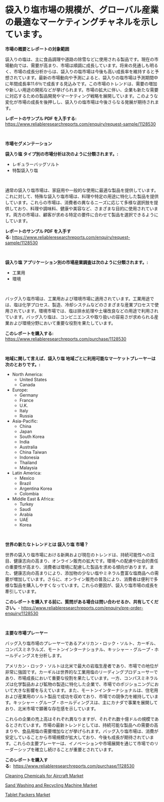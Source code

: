 <p><h1>袋入り塩市場の規模が、グローバル産業の最適なマーケティングチャネルを示しています。</h1></p><p><strong>市場の概要とレポートの対象範囲</strong></p>
<p><p>袋入りの塩は、主に食品調理や道路の除雪などに使用される製品です。現在の市場動向では、需要が高まり、市場は順調に成長しています。将来の見通しも明るく、市場の成長分析からは、袋入りの塩市場は今後も高い成長率を維持すると予想されています。最新の市場動向や予測によると、袋入りの塩市場は予測期間中に年間成長率11.6％で成長する見込みです。この市場のトレンドは、需要の増加や新しい用途の開拓などが挙げられます。市場の拡大に伴い、企業も新たな需要に対応するための製品開発やマーケティング戦略を展開しています。このような変化が市場の成長を後押しし、袋入りの塩市場は今後さらなる発展が期待されます。</p></p>
<p><strong>レポートのサンプル PDF を入手する:</strong> <a href="https://www.reliableresearchreports.com/enquiry/request-sample/1128530">https://www.reliableresearchreports.com/enquiry/request-sample/1128530</a></p>
<p>&nbsp;</p>
<p><strong>市場セグメンテーション</strong></p>
<p><strong>袋入り塩 タイプ別の市場分析は次のように分類されます。:</strong></p>
<p><ul><li>レギュラーバッグソルト</li><li>特製袋入り塩</li></ul></p>
<p>&nbsp;</p>
<p><p>通常の袋入り塩市場は、家庭用や一般的な使用に最適な製品を提供しています。これに対して、特殊な袋入り塩市場は、料理や特定の用途に特化した製品を提供しています。これらの市場は、消費者の異なるニーズに応じて多様な選択肢を提供しており、料理や調味料、健康や美容など、さまざまな目的に使用されています。両方の市場は、顧客が求める特定の要件に合わせて製品を選択できるようにしています。</p></p>
<p><strong>レポートのサンプル PDF を入手する:</strong>&nbsp;<a href="https://www.reliableresearchreports.com/enquiry/request-sample/1128530">https://www.reliableresearchreports.com/enquiry/request-sample/1128530</a></p>
<p>&nbsp;</p>
<p><strong> 袋入り塩 アプリケーション別の市場産業調査は次のように分類されます。:</strong></p>
<p><ul><li>工業用</li><li>環境</li></ul></p>
<p>&nbsp;</p>
<p><p>バッグ入り塩市場は、工業用および環境市場に適用されています。工業用途では、塩は化学プロセス、製造、冷却システムなどのさまざまな産業プロセスで使用されています。環境市場では、塩は排水処理や土壌改良などの用途で利用されています。バッグ入り塩は、コンビニエンスや取り扱いの容易さが求められる産業および環境分野において重要な役割を果たしています。</p></p>
<p><strong>このレポートを購入する:</strong>&nbsp; <a href="https://www.reliableresearchreports.com/purchase/1128530">https://www.reliableresearchreports.com/purchase/1128530</a></p>
<p>&nbsp;</p>
<p><strong>地域に関して言えば、袋入り塩 地域ごとに利用可能なマーケットプレーヤーは次のとおりです。:</strong></p>
<p><ul>
    <li>
        North America:
        <ul>
            <li>United States</li>
            <li>Canada</li>
        </ul>
    </li>
    <li>
        Europe:
        <ul>
            <li>Germany</li>
            <li>France</li>
            <li>U.K.</li>
            <li>Italy</li>
            <li>Russia</li>
        </ul>
    </li>
    <li>
        Asia-Pacific:
        <ul>
            <li>China</li>
            <li>Japan</li>
            <li>South Korea</li>
            <li>India</li>
            <li>Australia</li>
            <li>China Taiwan</li>
            <li>Indonesia</li>
            <li>Thailand</li>
            <li>Malaysia</li>
        </ul>
    </li>
    <li>
        Latin America:
        <ul>
            <li>Mexico</li>
            <li>Brazil</li>
            <li>Argentina Korea</li>
            <li>Colombia</li>
        </ul>
    </li>
    <li>
        Middle East & Africa:
        <ul>
            <li>Turkey</li>
            <li>Saudi</li>
            <li>Arabia</li>
            <li>UAE</li>
            <li>Korea</li>
        </ul>
    </li>
    </ul></p>
<p>&nbsp;</p>
<p><strong>世界の新たなトレンドとは 袋入り塩 市場？</strong></p>
<p><p>世界の袋入り塩市場における新興および現在のトレンドは、持続可能性への注目、健康志向の高まり、オンライン販売の拡大です。環境への配慮や社会的責任の重要性が高まり、消費者は環境に配慮した製品を求める傾向があります。また、健康志向の高まりにより、添加物の少ない塩やミネラル豊富な塩商品への需要が増加しています。さらに、オンライン販売の普及により、消費者は便利で多様な製品を購入しやすくなっています。これらの要因が、袋入り塩市場の成長を牽引しています。</p></p>
<p><strong>このレポートを購入する前に、質問がある場合は問い合わせるか、共有してください。</strong>- <a href="https://www.reliableresearchreports.com/enquiry/pre-order-enquiry/1128530">https://www.reliableresearchreports.com/enquiry/pre-order-enquiry/1128530</a></p>
<p>&nbsp;</p>
<p><strong>主要な市場プレーヤー</strong></p>
<p><p>バッグ入り塩市場のプレーヤーであるアメリカン・ロック・ソルト、カーギル、コンパスミネラルズ、モートンインターナショナル、キッシャー・グループ・ホールディングスを分析します。</p><p>アメリカン・ロック・ソルトは北米で最大の岩塩生産者であり、市場での地位が非常に強固です。カーギルは世界的な工業用塩のリーディングプロデューサーであり、市場成長において重要な役割を果たしています。一方、コンパスミネラルズは化学製品および鉱物の製造に特化した企業で、市場でのポジショニングにおいて大きな影響を与えています。また、モートンインターナショナルは、住宅用および産業用のソルト製品で成功を収めており、市場での競争力を維持しています。キッシャー・グループ・ホールディングスは、主にカナダで事業を展開しており、北米市場で顕著な存在感を示しています。</p><p>これらの企業の売上高はそれぞれ異なりますが、それぞれ数十億ドルの規模であるとされています。市場の最新トレンドとしては、持続可能な製品への需要の高まりや、食品用塩の需要増加などが挙げられます。バッグ入り塩市場は、消費が安定していることから市場規模が拡大しており、今後も成長が期待されています。これらの主要プレーヤーは、イノベーションや市場展開を通じて市場でのリーダーシップを確立し続けることが重要とされています。</p></p>
<p><strong>このレポートを購入する:</strong>&nbsp;&nbsp;<a href="https://www.reliableresearchreports.com/purchase/1128530">https://www.reliableresearchreports.com/purchase/1128530</a></p>
<p><p><a href="https://github.com/Angelnienowdseej3e45z3p8c/Market-Research-Report-List-1/blob/main/cleaning-chemicals-for-aircraft-market.md">Cleaning Chemicals for Aircraft Market</a></p><p><a href="https://extreme-scabiosa-c81.notion.site/Sand-Washing-and-Recycling-Machine-Market-Size-Growth-and-Forecast-from-2024-2031-369a7243b3564221a41f5be5f4653c54">Sand Washing and Recycling Machine Market</a></p><p><a href="https://adventurous-uranium-ef9.notion.site/Tablet-Packers-Market-Size-and-Growth-Market-Segmentation-Regional-and-Country-Breakdowns-and-Mar-c1c2830b13674af28af369219c6dd101">Tablet Packers Market</a></p></p>